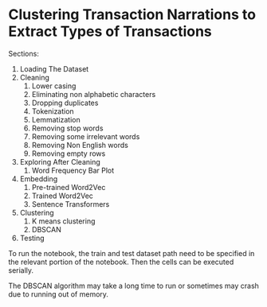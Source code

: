 # Clustering Transaction Narrations to Extract Types of Transactions
Sections:
1. Loading The Dataset
2. Cleaning
   1. Lower casing
   2. Eliminating non alphabetic characters
   3. Dropping duplicates
   4. Tokenization
   5. Lemmatization
   6. Removing stop words
   7. Removing some irrelevant words
   8. Removing Non English words
   9. Removing empty rows
3. Exploring After Cleaning
   1. Word Frequency Bar Plot
4. Embedding
   1. Pre-trained Word2Vec
   2. Trained Word2Vec
   3. Sentence Transformers
5. Clustering
   1. K means clustering
   2. DBSCAN
6. Testing

To run the notebook, the train and test dataset path need to be specified in the relevant portion of the notebook. Then the cells can be executed serially.


The DBSCAN algorithm may take a long time to run or sometimes may crash due to running out of memory.